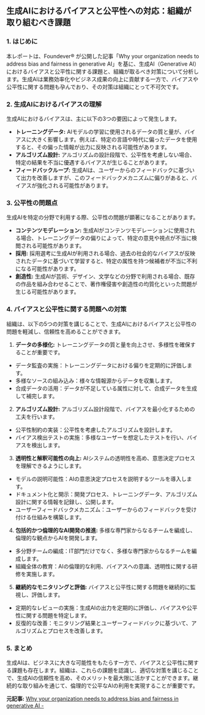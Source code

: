 ## 生成AIにおけるバイアスと公平性への対応：組織が取り組むべき課題

### 1. はじめに

本レポートは、Foundever® が公開した記事「Why your organization needs to address bias and fairness in generative AI」を基に、生成AI（Generative AI）におけるバイアスと公平性に関する課題と、組織が取るべき対策について分析します。生成AIは業務効率化やビジネス成果の向上に貢献する一方で、バイアスや公平性に関する問題も孕んでおり、その対策は組織にとって不可欠です。

### 2. 生成AIにおけるバイアスの理解

生成AIにおけるバイアスは、主に以下の3つの要因によって発生します。

* **トレーニングデータ:** AIモデルの学習に使用されるデータの質と量が、バイアスに大きく影響します。例えば、特定の言語や時代に偏ったデータを使用すると、その偏った情報が出力に反映される可能性があります。
* **アルゴリズム設計:** アルゴリズムの設計段階で、公平性を考慮しない場合、特定の結果を不当に優遇するバイアスが生じることがあります。
* **フィードバックループ:** 生成AIは、ユーザーからのフィードバックに基づいて出力を改善しますが、このフィードバックメカニズムに偏りがあると、バイアスが強化される可能性があります。

### 3. 公平性の問題点

生成AIを特定の分野で利用する際、公平性の問題が顕著になることがあります。

* **コンテンツモデレーション:** 生成AIがコンテンツモデレーションに使用される場合、トレーニングデータの偏りによって、特定の意見や視点が不当に検閲される可能性があります。
* **採用:** 採用選考に生成AIが利用される場合、過去の社会的なバイアスが反映されたデータに基づいて学習すると、特定の属性を持つ候補者が不当に不利になる可能性があります。
* **創造性:** 生成AIが芸術、デザイン、文学などの分野で利用される場合、既存の作品を組み合わせることで、著作権侵害や創造性の均質化といった問題が生じる可能性があります。

### 4. バイアスと公平性に関する問題への対策

組織は、以下の5つの対策を講じることで、生成AIにおけるバイアスと公平性の問題を軽減し、信頼性を高めることができます。

1. **データの多様化:** トレーニングデータの質と量を向上させ、多様性を確保することが重要です。
 * データ監査の実施：トレーニングデータにおける偏りを定期的に評価します。
 * 多様なソースの組み込み：様々な情報源からデータを収集します。
 * 合成データの活用：データが不足している属性に対して、合成データを生成して補完します。
2. **アルゴリズム設計:** アルゴリズム設計段階で、バイアスを最小化するための工夫を行います。
 * 公平性制約の実装：公平性を考慮したアルゴリズムを設計します。
 * バイアス検出テストの実施：多様なユーザーを想定したテストを行い、バイアスを検出します。
3. **透明性と解釈可能性の向上:** AIシステムの透明性を高め、意思決定プロセスを理解できるようにします。
 * モデルの説明可能性：AIの意思決定プロセスを説明するツールを導入します。
 * ドキュメント化と開示：開発プロセス、トレーニングデータ、アルゴリズム設計に関する情報を記録し、公開します。
 * ユーザーフィードバックメカニズム：ユーザーからのフィードバックを受け付ける仕組みを構築します。
4. **包括的かつ倫理的なAI開発の推進:** 多様な専門家からなるチームを編成し、倫理的な観点からAIを開発します。
 * 多分野チームの編成：IT部門だけでなく、多様な専門家からなるチームを編成します。
 * 組織全体の教育：AIの倫理的な利用、バイアスへの意識、透明性に関する研修を実施します。
5. **継続的なモニタリングと評価:** バイアスと公平性に関する問題を継続的に監視し、評価します。
 * 定期的なレビューの実施：生成AIの出力を定期的に評価し、バイアスや公平性に関する問題を特定します。
 * 反復的な改善：モニタリング結果とユーザーフィードバックに基づいて、アルゴリズムとプロセスを改善します。

### 5. まとめ

生成AIは、ビジネスに大きな可能性をもたらす一方で、バイアスと公平性に関する課題も存在します。組織は、これらの課題を認識し、適切な対策を講じることで、生成AIの信頼性を高め、そのメリットを最大限に活かすことができます。継続的な取り組みを通じて、倫理的で公平なAIの利用を実現することが重要です。


**元記事:** [Why your organization needs to address bias and fairness in generative AI -](https://foundever.com/blog/why-your-organization-needs-to-address-bias-and-fairness-in-generative-ai/)